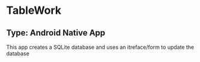 # TableWork
## Type: Android Native App
This app creates a SQLite database and uses an itreface/form to update the database
